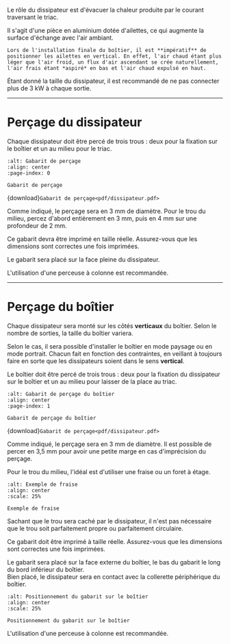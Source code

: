 Le rôle du dissipateur est d'évacuer la chaleur produite par le courant traversant le triac.

Il s'agit d'une pièce en aluminium dotée d'ailettes, ce qui augmente la surface d'échange avec l'air ambiant.

```{callout} À retenir
Lors de l'installation finale du boîtier, il est **impératif** de positionner les ailettes en vertical. En effet, l'air chaud étant plus léger que l'air froid, un flux d'air ascendant se crée naturellement, l'air frais étant *aspiré* en bas et l'air chaud expulsé en haut.
```

Étant donné la taille du dissipateur, il est recommandé de ne pas connecter plus de 3 kW à chaque sortie.

---
# Perçage du dissipateur

Chaque dissipateur doit être percé de trois trous : deux pour la fixation sur le boîtier et un au milieu pour le triac.

```{drawio-figure} drawio/dissipateur.drawio
:alt: Gabarit de perçage
:align: center
:page-index: 0

Gabarit de perçage
```
{download}`Gabarit de perçage<pdf/dissipateur.pdf>`

Comme indiqué, le perçage sera en 3 mm de diamètre. Pour le trou du milieu, percez d'abord entièrement en 3 mm, puis en 4 mm sur une profondeur de 2 mm.

Ce gabarit devra être imprimé en taille réelle.
Assurez-vous que les dimensions sont correctes une fois imprimées.

Le gabarit sera placé sur la face pleine du dissipateur.

L'utilisation d'une perceuse à colonne est recommandée.


---
# Perçage du boîtier

Chaque dissipateur sera monté sur les côtés **verticaux** du boîtier. Selon le nombre de sorties, la taille du boîtier variera.

Selon le cas, il sera possible d'installer le boîtier en mode paysage ou en mode portrait. Chacun fait en fonction des contraintes, en veillant à toujours faire en sorte que les dissipateurs soient dans le sens **vertical**.

Le boîtier doit être percé de trois trous : deux pour la fixation du dissipateur sur le boîtier et un au milieu pour laisser de la place au triac.

```{drawio-figure} drawio/dissipateur.drawio
:alt: Gabarit de perçage du boîtier
:align: center
:page-index: 1

Gabarit de perçage du boîtier
```
{download}`Gabarit de perçage<pdf/dissipateur.pdf>`

Comme indiqué, le perçage sera en 3 mm de diamètre. Il est possible de percer en 3,5 mm pour avoir une petite marge en cas d'imprécision du perçage.

Pour le trou du milieu, l'idéal est d'utiliser une fraise ou un foret à étage.

```{figure} img/fraise.jpg
:alt: Exemple de fraise
:align: center
:scale: 25%

Exemple de fraise
```

Sachant que le trou sera caché par le dissipateur, il n'est pas nécessaire que le trou soit parfaitement propre ou parfaitement circulaire.

Ce gabarit doit être imprimé à taille réelle. Assurez-vous que les dimensions sont correctes une fois imprimées.

Le gabarit sera placé sur la face externe du boîtier, le bas du gabarit le long du bord inférieur du boîtier.<br />
Bien placé, le dissipateur sera en contact avec la collerette périphérique du boîtier.

```{figure} img/Gabarit-dissipateur-boitier.jpg
:alt: Positionnement du gabarit sur le boîtier
:align: center
:scale: 25%

Positionnement du gabarit sur le boîtier
```

L'utilisation d'une perceuse à colonne est recommandée.